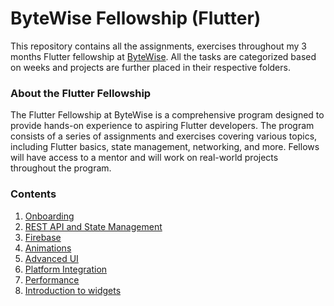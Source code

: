 # ByteWise Fellowship (Flutter)

This repository contains all the assignments, exercises throughout my 3 months Flutter fellowship at [ByteWise](https://github.com/bytewiseltd). All the tasks are categorized based on weeks and projects are further placed in their respective folders.

### About the Flutter Fellowship

The Flutter Fellowship at ByteWise is a comprehensive program designed to provide hands-on experience to aspiring Flutter developers. The program consists of a series of assignments and exercises covering various topics, including Flutter basics, state management, networking, and more. Fellows will have access to a mentor and will work on real-world projects throughout the program.

### Contents

1. [Onboarding](./Week-01/)
2. [REST API and State Management](./Week-02/)
3. [Firebase](./Week-03/)
4. [Animations](./Week-04-05-06/animations.md)
5. [Advanced UI](./Week-04-05-06/advanced_ui/README.md)
6. [Platform Integration](./Week-04-05-06/platform_integration.md)
7. [Performance](./Week-04-05-06/performance.md)
8. [Introduction to widgets](./Week-04-05-06/introduction_to_widgets.md)
